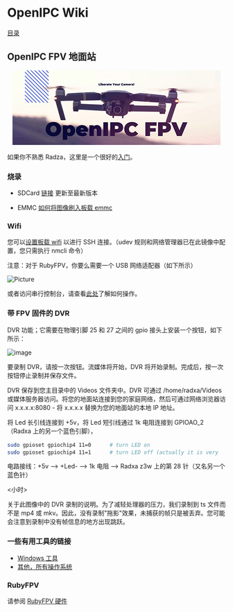 # OpenIPC Wiki
[目录](../README.zh.md)

OpenIPC FPV 地面站 
--------------------------

<p align="center">
  <img src="https://github.com/OpenIPC/wiki/blob/master/images/fpv-logo.jpg?raw=true" alt="Logo"/>
</p>


如果你不熟悉 Radza，这里是一个很好的[入门](https://wiki.radxa.com/Zero/getting_started)。

### 烧录

* SDCard 
[链接](https://github.com/OpenIPC/sbc-groundstations/releases) 更新至最新版本

* EMMC 
[如何将图像刷入板载 emmc](https://github.com/OpenIPC/sbc-groundstations/blob/master/radxa_pi_zero_3w/flashing_to_the_onboard_memory.md)


### Wifi

您可以[设置板载 wifi](https://github.com/OpenIPC/sbc-groundstations/blob/master/radxa_pi_zero_3w/headless_setup.md#setup-of-autoconnect-on-boot) 以进行 SSH 连接。（udev 规则和网络管理器已在此镜像中配置，您只需执行 nmcli 命令）

注意：对于 RubyFPV，你要么需要一个 USB 网络适配器（如下所示）

 ![Picture](../images/fpv-radxa-usbc-lan.png)

或者访问串行控制台，请查看[此处](https://wiki.radxa.com/Zero/dev/serial-console)了解如何操作。

### 带 FPV 固件的 DVR

DVR 功能；它需要在物理引脚 25 和 27 之间的 gpio 接头上安装一个按钮，如下所示：


![image](../images/fpv-radxa-gpio.png)

要录制 DVR，请按一次按钮。流媒体将开始，DVR 将开始录制。完成后，按一次按钮停止录制并保存文件。

DVR 保存到您主目录中的 Videos 文件夹中。DVR 可​​通过 /home/radxa/Videos 或媒体服务器访问。将您的地面站连接到您的家庭网络，然后可通过网络浏览器访问 x.x.x.x:8080 - 将 x.x.x.x 替换为您的地面站的本地 IP 地址。

将 Led 长引线连接到 +5v，将 Led 短引线通过 1k 电阻连接到 GPIOAO_2（Radxa 上的另一个蓝色引脚），

```bash
sudo gpioset gpiochip4 11=0      # turn LED on
sudo gpioset gpiochip4 11=1      # turn LED off (actually it is very                             # simply lit because i guess logic level 0 is not 0 volts)
```

电路接线：+5v —> +Led- —-> 1k 电阻 —> Radxa z3w 上的第 28 针（又名另一个蓝色针）

<小时>

关于此图像中的 DVR 录制的说明。为了减轻处理器的压力，我们录制到 ts 文件而不是 mp4 或 mkv。因此，没有录制"拖影"效果，未捕获的帧只是被丢弃。您可能会注意到录制中没有帧信息的地方出现跳跃。

### 一些有用工具的链接

* [Windows 工具](https://dl.radxa.com/zero/tools/windows/)
* [其他，所有操作系统](https://dl.radxa.com/tools/)

### RubyFPV 
请参阅 [RubyFPV 硬件](https://rubyfpv.com/hardware.php)

